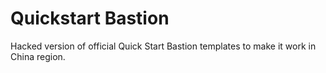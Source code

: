 # Quickstart Bastion

Hacked version of official Quick Start Bastion templates to make it work in
China region.